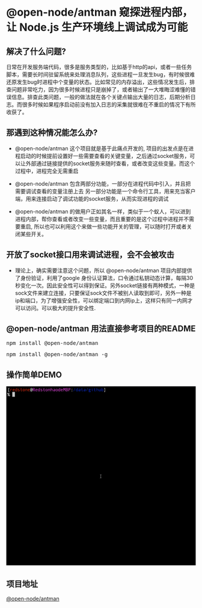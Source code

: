 # @open-node/antman 窥探进程内部，让 Node.js 生产环境线上调试成为可能

## 解决了什么问题?

日常在开发服务端代码，很多是服务类型的，比如基于http的api，或者一些任务脚本，需要长时间驻留系统来处理消息队列，这些进程一旦发生bug，有时候很难还原发生bug时进程中个变量的状态。比如常见的内存溢出，这些情况发生后，排查问题非常吃力，因为很多时候进程只是崩掉了，或者输出了一大堆晦涩难懂的错误信息。排查此类问题，一般的做法就在各个关键点输出大量的日志，后期分析日志。而很多时候如果程序启动前没有加入日志的采集就很难在不重启的情况下有所收获了。

## 那遇到这种情况能怎么办?
* @open-node/antman 这个项目就是基于此痛点开发的, 项目的出发点是在进程启动的时候提前设置好一些需要查看的关键变量，之后通过socket服务，可以让外部通过链接提供的socket服务来随时查看，或者改变这些变量。而这个过程中，进程完全无需重启

* @open-node/antman 包含两部分功能，一部分在进程代码中引入，并且把需要调试查看的变量注册上去
另一部分功能是一个命令行工具，用来充当客户端，用来连接启动了调试功能的socket服务，从而实现进程的调试

* @open-node/antman 的做用户正如其名一样，类似于一个蚁人，可以进到进程内部，帮你查看或者改变一些变量，而且重要的是这个过程中进程并不需要重启, 所以也可以利用这个来做一些功能开关的管理，可以随时打开或者关闭某些开关。

## 开放了socket接口用来调试进程，会不会被攻击
* 理论上，确实需要注意这个问题，所以 @open-node/antman 项目内部提供了身份验证，利用了google 身份认证算法，口令通过私钥动态计算，每隔30秒变化一次。因此安全性可以得到保证。另外socket链接有两种模式，一种是sock文件来建立连接，只要保证sock文件不被别人读取到即可，另外一种是ip和端口，为了增强安全性，可以绑定端口到内网ip上，这样只有同一内网才可以访问。可以极大的提升安全性.


## @open-node/antman 用法直接参考项目的README

<pre>npm install @open-node/antman </pre>
<pre>npm install @open-node/antman -g </pre>

## 操作简单DEMO
![@open-node/antman 调试DEMO](../../asserts/antman.gif)


## 项目地址
[@open-node/antman](https://github.com/open-node/antman)

